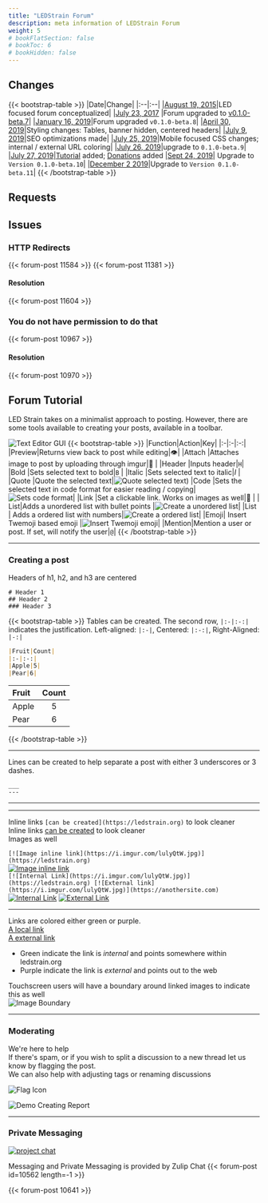 ```yaml
---
title: "LEDStrain Forum"
description: meta information of LEDStrain Forum
weight: 5
# bookFlatSection: false
# bookToc: 6
# bookHidden: false
---
```

## Changes

{{< bootstrap-table >}}
|Date|Change|
|:--|:--|
|[August 19, 2015](https://discussions.apple.com/thread/1677617?answerId=28757594022#28757594022)|LED focused forum conceptualized|
|[July 23, 2017](https://ledstrain.org/d/151-forum-changes/8) |Forum upgraded to [v0.1.0-beta.7](https://github.com/flarum/core/releases/tag/v0.1.0-beta.7)|
|[January 16, 2019](https://ledstrain.org/d/151/12)|Forum upgraded `v0.1.0-beta.8`|
|[April 30, 2019](https://ledstrain.org/d/151/18)|Styling changes: Tables, banner hidden, centered headers|
|[July 9, 2019](https://ledstrain.org/d/151/19)|SEO optimizations made|
|[July 25, 2019](https://ledstrain.org/d/151/20)|Mobile focused CSS changes; internal / external URL coloring|
|[July 26, 2019](https://ledstrain.org/d/151/23)|upgrade to `0.1.0-beta.9`|
|[July 27, 2019](https://ledstrain.org/d/151/24)|[Tutorial](https://ledstrain.org/d/715-forum-tutorial) added; [Donations](https://donorbox.org/ledstrain) added
|[Sept 24, 2019](https://ledstrain.zulipchat.com/#narrow/stream/205604-meta/topic/Forum.20Update.20-.20Version.200.2E1.2E0-beta.2E10)| Upgrade to `Version 0.1.0-beta.10`|
|[December 2 2019](https://ledstrain.org/d/151-forum-changes/28)|Upgrade to `Version 0.1.0-beta.11`|
{{< /bootstrap-table >}}

## Requests


## Issues

### HTTP Redirects
{{< forum-post 11584 >}}
{{< forum-post 11381 >}}

#### Resolution
{{< forum-post 11604 >}}

### You do not have permission to do that
{{< forum-post 10967 >}}

#### Resolution
{{< forum-post 10970 >}}


## Forum Tutorial

LED Strain takes on a minimalist approach to posting. 
However, there are some tools available to creating your posts, available in a toolbar.

![Text Editor GUI](https://i.imgur.com/dlwc0rb.png)
{{< bootstrap-table >}}
|Function|Action|Key|
|:-|:-|:-:|
|Preview|Returns view back to post while editing|👁️|
|Attach  |Attaches image to post by uploading through imgur|📄 |
|Header |Inputs header|`H`|
|Bold      |Sets selected text to bold|`B` |
|Italic     |Sets selected text to italic|*I* |
|Quote  |Quote the selected text|![Quote selected text](https://i.imgur.com/BzpSSWN.png))
|Code    |Sets the selected text in code format for easier reading / copying|![Sets code format](https://i.imgur.com/0CqPOS1.png)|
|Link      |Set a clickable link. Works on images as well|🔗 |
| List|Adds a unordered list with bullet points |![Create a unordered list](https://i.imgur.com/hzBVWTi.png)|
|List | Adds a ordered list with numbers|![Create a ordered list](https://i.imgur.com/E5Xr5jI.png)|
|Emoji| Insert Twemoji based emoji |![Insert Twemoji emoji](https://i.imgur.com/uc1rQXD.png)|
|Mention|Mention a user or post. If set, will notify the user|`@`|
{{< /bootstrap-table >}}







___

### Creating a post

Headers of h1, h2, and h3 are centered

```
# Header 1
## Header 2
### Header 3
```

{{< bootstrap-table >}}
Tables can be created.
The second row, `|:-|:-:|` indicates the justification. Left-aligned: `|:-|`, Centered: `|:-:|`, Right-Aligned: `|-:|`
```markdown
|Fruit|Count|
|:-|:-:|
|Apple|5|
|Pear|6|
```
|Fruit|Count|
|:-|:-:|
|Apple|5|
|Pear|6|
{{< /bootstrap-table >}}
___

Lines can be created to help separate a post with either 3 underscores or 3 dashes.
```
___
---
```
___
---
Inline links `[can be created](https://ledstrain.org)` to look cleaner  
Inline links [can be created](https://ledstrain.org) to look cleaner  
Images as well  

`[![Image inline link](https://i.imgur.com/lulyQtW.jpg)](https://ledstrain.org)`  
[![Image inline link](https://i.imgur.com/lulyQtW.jpg)](https://ledstrain.org)  
`[![Internal Link](https://i.imgur.com/lulyQtW.jpg)](https://ledstrain.org) [![External link](https://i.imgur.com/lulyQtW.jpg)](https://anothersite.com)`  
[![Internal Link](https://i.imgur.com/lulyQtW.jpg)](https://ledstrain.org) [![External Link](https://i.imgur.com/lulyQtW.jpg)](https://anothersite.com)  

___
Links are colored either green or purple.  
[A local link](https://ledstrain.org)  
[A external link](https://testsite.tld)  
* Green indicate the link is *internal* and points somewhere within ledstrain.org  
* Purple indicate the link is *external* and points out to the web  

Touchscreen users will have a boundary around linked images to indicate this as well  
![Image Boundary](https://i.imgur.com/Rr1mvRN.png)  

___

### Moderating

We're here to help  
If there's spam, or if you wish to split a discussion to a new thread let us know by flagging the post.  
We can also help with adjusting tags or renaming discussions   

![Flag Icon](https://i.imgur.com/MN2mqZv.png)

![Demo Creating Report](https://i.imgur.com/8ohnLnY.gif)

___ 

### Private Messaging
[![project chat](https://img.shields.io/badge/zulip-join_chat-brightgreen.svg)](https://ledstrain.zulipchat.com)

Messaging and Private Messaging is provided by Zulip Chat
{{< forum-post id=10562 length=-1 >}}

{{< forum-post 10641 >}}


